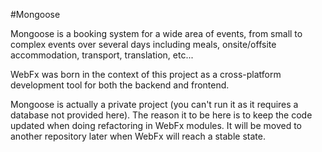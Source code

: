 #Mongoose

Mongoose is a booking system for a wide area of events, from small to complex events over several days including meals, onsite/offsite accommodation, transport, translation, etc...

WebFx was born in the context of this project as a cross-platform development tool for both the backend and frontend.

Mongoose is actually a private project (you can't run it as it requires a database not provided here). The reason it to be here is to keep the code updated when doing refactoring in WebFx modules. It will be moved to another repository later when WebFx will reach a stable state.